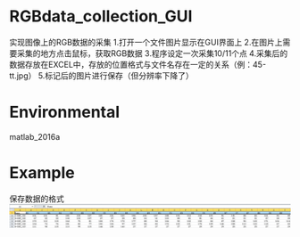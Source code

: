 # RGBdata_collection_GUI
实现图像上的RGB数据的采集
  1.打开一个文件图片显示在GUI界面上 
  2.在图片上需要采集的地方点击鼠标，获取RGB数据
  3.程序设定一次采集10/11个点
  4.采集后的数据存放在EXCEL中，存放的位置格式与文件名存在一定的关系（例：45-tt.jpg）
  5.标记后的图片进行保存（但分辨率下降了）
# Environmental
matlab_2016a
# Example
保存数据的格式
![image](https://github.com/initbin/RGBdata_collection_GUI/blob/master/examples/save_data.png)
